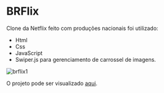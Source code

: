 # BRFlix

Clone da Netflix feito com produções nacionais foi utilizado:

* Html
* Css
* JavaScript
* Swiper.js para gerenciamento de carrossel de imagens.

![brflix1](https://user-images.githubusercontent.com/89854174/162651695-ad28e98f-7892-42dc-b84b-fe51e5272ed3.gif)


O projeto pode ser visualizado  [aqui](https://mojisilva.github.io/brflix/).
